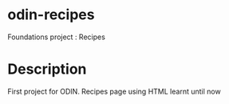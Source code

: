 # odin-recipes
Foundations project : Recipes

# Description
First project for ODIN. Recipes page using HTML learnt until now
